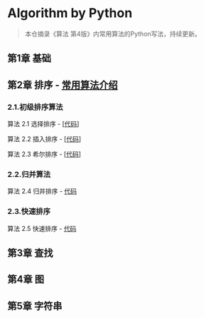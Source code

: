 # Algorithm by Python

> 本仓摘录《算法 第4版》内常用算法的Python写法，持续更新。

## 第1章 基础

## 第2章 排序 - [常用算法介绍](./第2章-排序)

### 2.1.初级排序算法
算法 2.1 选择排序 - [[代码](./第2章-排序/2.1.初级排序算法/2.1.选择排序.py)]

算法 2.2 插入排序 - [[代码](./第2章-排序/2.1.初级排序算法/2.2.插入排序.py)]

算法 2.3 希尔排序 - [[代码](./第2章-排序/2.1.初级排序算法/2.3.希尔排序.py)]

### 2.2.归并算法

算法 2.4 归并排序 - [代码](./第2章-排序/2.2.归并排序/2.4.自顶向下的归并排序.py)

### 2.3.快速排序

算法 2.5 快速排序 - [代码](./第2章-排序/2.3.快速排序/2.5.快速排序.py)

## 第3章 查找

## 第4章 图

## 第5章 字符串


